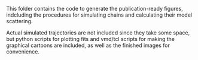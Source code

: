 This folder contains the code to generate the publication-ready figures, indcluding the procedures for simulating chains and calculating their model scattering.

Actual simulated trajectories are not included since they take some space, but python scripts for plotting fits and vmd/tcl scripts for making the graphical cartoons are included, as well as the finished images for convenience.
